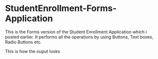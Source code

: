 # StudentEnrollment-Forms-Application
This is the Forms version of the Student Enrollment Application which i posted earlier. It performs all the operations by using Buttons, Text boxes, Radio Buttons etc.

This is how the ouput looks


